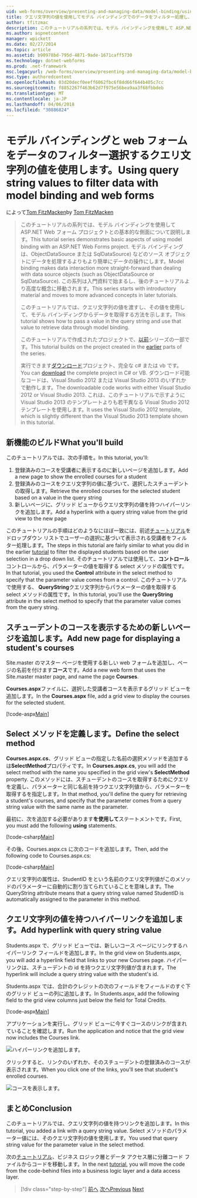 ```yaml
---
uid: web-forms/overview/presenting-and-managing-data/model-binding/using-query-string-values-to-retrieve-data
title: クエリ文字列の値を使用してモデル バインディングでのデータをフィルター処理し、web フォーム |Microsoft ドキュメント
author: tfitzmac
description: このチュートリアルの系列では、モデル バインディングを使用して ASP.NET Web フォーム プロジェクトとの基本的な側面について説明します。 モデル バインドは、データの操作詳細直線-しています.
ms.author: aspnetcontent
manager: wpickett
ms.date: 02/27/2014
ms.topic: article
ms.assetid: b90978bd-795d-4871-9ade-1671caff5730
ms.technology: dotnet-webforms
ms.prod: .net-framework
msc.legacyurl: /web-forms/overview/presenting-and-managing-data/model-binding/using-query-string-values-to-retrieve-data
msc.type: authoredcontent
ms.openlocfilehash: 03d20decf0eeff6062fbc6f8dd66f644b405c7cc
ms.sourcegitcommit: f8852267f463b62d7f975e56bea9aa3f68fbbdeb
ms.translationtype: MT
ms.contentlocale: ja-JP
ms.lasthandoff: 04/06/2018
ms.locfileid: "30886824"
---
```

<a name="using-query-string-values-to-filter-data-with-model-binding-and-web-forms"></a><span data-ttu-id="15ab4-104">モデル バインディングと web フォームをデータのフィルター選択するクエリ文字列の値を使用します。</span><span class="sxs-lookup"><span data-stu-id="15ab4-104">Using query string values to filter data with model binding and web forms</span></span>
====================
<span data-ttu-id="15ab4-105">によって[Tom FitzMacken](https://github.com/tfitzmac)</span><span class="sxs-lookup"><span data-stu-id="15ab4-105">by [Tom FitzMacken](https://github.com/tfitzmac)</span></span>

> <span data-ttu-id="15ab4-106">このチュートリアルの系列では、モデル バインディングを使用して ASP.NET Web フォーム プロジェクトとの基本的な側面について説明します。</span><span class="sxs-lookup"><span data-stu-id="15ab4-106">This tutorial series demonstrates basic aspects of using model binding with an ASP.NET Web Forms project.</span></span> <span data-ttu-id="15ab4-107">モデル バインディングは、ObjectDataSource または SqlDataSource) などのソース オブジェクトにデータを処理するよりもより簡単にデータの操作にします。</span><span class="sxs-lookup"><span data-stu-id="15ab4-107">Model binding makes data interaction more straight-forward than dealing with data source objects (such as ObjectDataSource or SqlDataSource).</span></span> <span data-ttu-id="15ab4-108">この系列は入門資料で始まるし、後のチュートリアルより高度な概念に移動されます。</span><span class="sxs-lookup"><span data-stu-id="15ab4-108">This series starts with introductory material and moves to more advanced concepts in later tutorials.</span></span>
> 
> <span data-ttu-id="15ab4-109">このチュートリアルでは、クエリ文字列の値を渡すし、その値を使用して、モデル バインディングからデータを取得する方法を示します。</span><span class="sxs-lookup"><span data-stu-id="15ab4-109">This tutorial shows how to pass a value in the query string and use that value to retrieve data through model binding.</span></span>
> 
> <span data-ttu-id="15ab4-110">このチュートリアルで作成されたプロジェクトで、[以前](retrieving-data.md)シリーズの一部です。</span><span class="sxs-lookup"><span data-stu-id="15ab4-110">This tutorial builds on the project created in the [earlier](retrieving-data.md) parts of the series.</span></span>
> 
> <span data-ttu-id="15ab4-111">実行できます[ダウンロード](https://go.microsoft.com/fwlink/?LinkId=286116)プロジェクト、完全な c# または vb です。</span><span class="sxs-lookup"><span data-stu-id="15ab4-111">You can [download](https://go.microsoft.com/fwlink/?LinkId=286116) the complete project in C# or VB.</span></span> <span data-ttu-id="15ab4-112">ダウンロード可能なコードは、Visual Studio 2012 または Visual Studio 2013 のいずれかで動作します。</span><span class="sxs-lookup"><span data-stu-id="15ab4-112">The downloadable code works with either Visual Studio 2012 or Visual Studio 2013.</span></span> <span data-ttu-id="15ab4-113">これは、このチュートリアルで示すように Visual Studio 2013 のテンプレートよりも若干異なる Visual Studio 2012 テンプレートを使用します。</span><span class="sxs-lookup"><span data-stu-id="15ab4-113">It uses the Visual Studio 2012 template, which is slightly different than the Visual Studio 2013 template shown in this tutorial.</span></span>


## <a name="what-youll-build"></a><span data-ttu-id="15ab4-114">新機能のビルド</span><span class="sxs-lookup"><span data-stu-id="15ab4-114">What you'll build</span></span>

<span data-ttu-id="15ab4-115">このチュートリアルでは、次の手順を。</span><span class="sxs-lookup"><span data-stu-id="15ab4-115">In this tutorial, you'll:</span></span>

1. <span data-ttu-id="15ab4-116">登録済みのコースを受講者に表示するのに新しいページを追加します。</span><span class="sxs-lookup"><span data-stu-id="15ab4-116">Add a new page to show the enrolled courses for a student</span></span>
2. <span data-ttu-id="15ab4-117">登録済みのコースをクエリ文字列の値に基づいて、選択したスチューデントの取得します。</span><span class="sxs-lookup"><span data-stu-id="15ab4-117">Retrieve the enrolled courses for the selected student based on a value in the query string</span></span>
3. <span data-ttu-id="15ab4-118">新しいページに、グリッド ビューからクエリ文字列の値を持つハイパーリンクを追加します。</span><span class="sxs-lookup"><span data-stu-id="15ab4-118">Add a hyperlink with a query string value from the grid view to the new page</span></span>

<span data-ttu-id="15ab4-119">このチュートリアルの手順はどのようなにほぼ一致には、前述[チュートリアル](sorting-paging-and-filtering-data.md)をドロップダウン リストでユーザーの選択に基づいて表示される受講者をフィルター処理します。</span><span class="sxs-lookup"><span data-stu-id="15ab4-119">The steps in this tutorial are fairly similar to what you did in the earlier [tutorial](sorting-paging-and-filtering-data.md) to filter the displayed students based on the user selection in a drop down list.</span></span> <span data-ttu-id="15ab4-120">そのチュートリアルでは使用して、**コントロール**コントロールから、パラメーターの値を取得する select メソッドの属性です。</span><span class="sxs-lookup"><span data-stu-id="15ab4-120">In that tutorial, you used the **Control** attribute in the select method to specify that the parameter value comes from a control.</span></span> <span data-ttu-id="15ab4-121">このチュートリアルで使用する、 **QueryString**クエリ文字列からパラメーターの値を取得する select メソッドの属性です。</span><span class="sxs-lookup"><span data-stu-id="15ab4-121">In this tutorial, you'll use the **QueryString** attribute in the select method to specify that the parameter value comes from the query string.</span></span>

## <a name="add-new-page-for-displaying-a-students-courses"></a><span data-ttu-id="15ab4-122">スチューデントのコースを表示するための新しいページを追加します。</span><span class="sxs-lookup"><span data-stu-id="15ab4-122">Add new page for displaying a student's courses</span></span>

<span data-ttu-id="15ab4-123">Site.master のマスター ページを使用する新しい web フォームを追加し、ページの名前を付けます**コース**です。</span><span class="sxs-lookup"><span data-stu-id="15ab4-123">Add a new web form that uses the Site.master master page, and name the page **Courses**.</span></span>

<span data-ttu-id="15ab4-124">**Courses.aspx**ファイルに、選択した受講者コースを表示するグリッド ビューを追加します。</span><span class="sxs-lookup"><span data-stu-id="15ab4-124">In the **Courses.aspx** file, add a grid view to display the courses for the selected student.</span></span>

[!code-aspx[Main](using-query-string-values-to-retrieve-data/samples/sample1.aspx)]

## <a name="define-the-select-method"></a><span data-ttu-id="15ab4-125">Select メソッドを定義します。</span><span class="sxs-lookup"><span data-stu-id="15ab4-125">Define the select method</span></span>

<span data-ttu-id="15ab4-126">**Courses.aspx.cs**、グリッド ビューの指定した名前の選択メソッドを追加するは**SelectMethod**プロパティです。</span><span class="sxs-lookup"><span data-stu-id="15ab4-126">In **Courses.aspx.cs**, you will add the select method with the name you specified in the grid view's **SelectMethod** property.</span></span> <span data-ttu-id="15ab4-127">このメソッドには、スチューデントのコースを取得するためにクエリを定義し、パラメーターと同じ名前を持つクエリ文字列値から、パラメーターを取得するを指定します。</span><span class="sxs-lookup"><span data-stu-id="15ab4-127">In that method, you'll define the query for retrieving a student's courses, and specify that the parameter comes from a query string value with the same name as the parameter.</span></span>

<span data-ttu-id="15ab4-128">最初に、次を追加する必要があります**を使用して**ステートメントです。</span><span class="sxs-lookup"><span data-stu-id="15ab4-128">First, you must add the following **using** statements.</span></span>

[!code-csharp[Main](using-query-string-values-to-retrieve-data/samples/sample2.cs)]

<span data-ttu-id="15ab4-129">その後、Courses.aspx.cs に次のコードを追加します。</span><span class="sxs-lookup"><span data-stu-id="15ab4-129">Then, add the following code to Courses.aspx.cs:</span></span>

[!code-csharp[Main](using-query-string-values-to-retrieve-data/samples/sample3.cs)]

<span data-ttu-id="15ab4-130">クエリ文字列の属性は、StudentID をという名前のクエリ文字列値がこのメソッドのパラメーターに自動的に割り当てられていることを意味します。</span><span class="sxs-lookup"><span data-stu-id="15ab4-130">The QueryString attribute means that a query string value named StudentID is automatically assigned to the parameter in this method.</span></span>

## <a name="add-hyperlink-with-query-string-value"></a><span data-ttu-id="15ab4-131">クエリ文字列の値を持つハイパーリンクを追加します。</span><span class="sxs-lookup"><span data-stu-id="15ab4-131">Add hyperlink with query string value</span></span>

<span data-ttu-id="15ab4-132">Students.aspx で、グリッド ビューでは、新しいコース ページにリンクするハイパーリンク フィールドを追加します。</span><span class="sxs-lookup"><span data-stu-id="15ab4-132">In the grid view on Students.aspx, you will add a hyperlink field that links to your new Courses page.</span></span> <span data-ttu-id="15ab4-133">ハイパーリンクは、スチューデントの id を持つクエリ文字列値が含まれます。</span><span class="sxs-lookup"><span data-stu-id="15ab4-133">The hyperlink will include a query string value with the student's id.</span></span>

<span data-ttu-id="15ab4-134">Students.aspx では、合計のクレジットの次のフィールドをフィールドのすぐ下のグリッド ビューの列に追加します。</span><span class="sxs-lookup"><span data-stu-id="15ab4-134">In Students.aspx, add the following field to the grid view columns just below the field for Total Credits.</span></span>

[!code-aspx[Main](using-query-string-values-to-retrieve-data/samples/sample4.aspx?highlight=7-8)]

<span data-ttu-id="15ab4-135">アプリケーションを実行し、グリッド ビューに今すぐコースのリンクが含まれていることを確認します。</span><span class="sxs-lookup"><span data-stu-id="15ab4-135">Run the application and notice that the grid view now includes the Courses link.</span></span>

![ハイパーリンクを追加します。](using-query-string-values-to-retrieve-data/_static/image1.png)

<span data-ttu-id="15ab4-137">クリックすると、リンクのいずれか、そのスチューデントの登録済みのコースが表示されます。</span><span class="sxs-lookup"><span data-stu-id="15ab4-137">When you click one of the links, you'll see that student's enrolled courses.</span></span>

![コースを表示します。](using-query-string-values-to-retrieve-data/_static/image2.png)

## <a name="conclusion"></a><span data-ttu-id="15ab4-139">まとめ</span><span class="sxs-lookup"><span data-stu-id="15ab4-139">Conclusion</span></span>

<span data-ttu-id="15ab4-140">このチュートリアルでは、クエリ文字列の値を持つリンクを追加します。</span><span class="sxs-lookup"><span data-stu-id="15ab4-140">In this tutorial, you added a link with a query string value.</span></span> <span data-ttu-id="15ab4-141">Select メソッドのパラメーター値には、そのクエリ文字列の値を使用します。</span><span class="sxs-lookup"><span data-stu-id="15ab4-141">You used that query string value for the parameter value in the select method.</span></span>

<span data-ttu-id="15ab4-142">次の[チュートリアル](adding-business-logic-layer.md)、ビジネス ロジック層とデータ アクセス層に分離コード ファイルからコードを移動します。</span><span class="sxs-lookup"><span data-stu-id="15ab4-142">In the next [tutorial](adding-business-logic-layer.md), you will move the code from the code-behind files into a business logic layer and a data access layer.</span></span>

> [!div class="step-by-step"]
> <span data-ttu-id="15ab4-143">[前へ](integrating-jquery-ui.md)
> [次へ](adding-business-logic-layer.md)</span><span class="sxs-lookup"><span data-stu-id="15ab4-143">[Previous](integrating-jquery-ui.md)
[Next](adding-business-logic-layer.md)</span></span>
